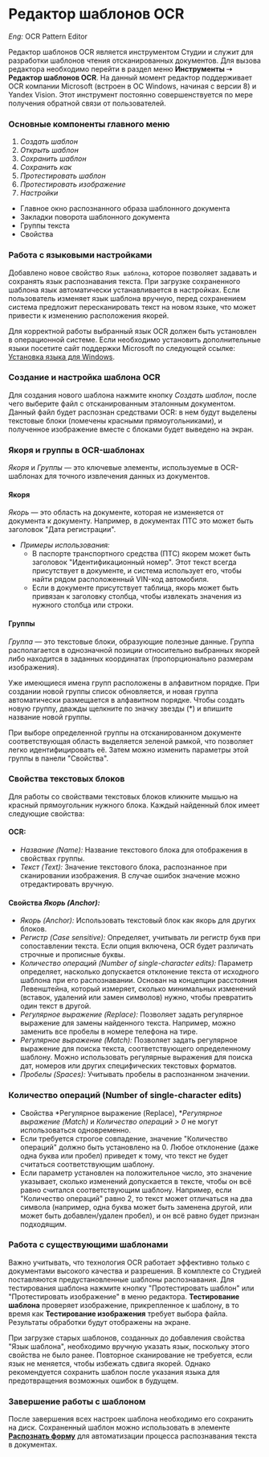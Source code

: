# Редактор шаблонов OCR

*Eng:* OCR Pattern Editor

Редактор шаблонов OCR является инструментом Студии и служит для разработки шаблонов чтения отсканированных документов. 
Для вызова редактора необходимо перейти в раздел меню **Инструменты ➝ Редактор шаблонов OCR**. 
На данный момент редактор поддерживает OCR компании Microsoft (встроен в ОС Windows, начиная с версии 8) и Yandex Vision. Этот инструмент постоянно совершенствуется по мере получения обратной связи от пользователей.

### Основные компоненты главного меню
1. *Создать шаблон*
2. *Открыть шаблон*
3. *Сохранить шаблон*
4. *Сохранить как*
5. *Протестировать шаблон*
6. *Протестировать изображение*
7. *Настройки*
- Главное окно распознанного образа шаблонного документа
- Закладки поворота шаблонного документа
- Группы текста
- Свойства

### Работа с языковыми настройками

Добавлено новое свойство `Язык шаблона`, которое позволяет задавать и сохранять язык распознавания текста. При загрузке сохраненного шаблона язык автоматически устанавливается в настройках. Если пользователь изменяет язык шаблона вручную, перед сохранением система предложит пересканировать текст на новом языке, что может привести к изменению расположения якорей.

Для корректной работы выбранный язык OCR должен быть установлен в операционной системе. 
Если необходимо установить дополнительные языки посетите сайт поддержки Microsoft по следующей ссылке: [Установка языка для Windows](https://support.microsoft.com/ru-Ru/windows/%D1%83%D1%81%D1%82%D0%B0%D0%BD%D0%BE%D0%B2%D0%BA%D0%B0-%D1%8F%D0%B7%D1%8B%D0%BA%D0%B0-%D0%B4%D0%BB%D1%8F-windows-ccd853d3-9ecd-7da7-9ef0-72b4a055410a).

### Создание и настройка шаблона OCR

Для создания нового шаблона нажмите кнопку *Создать шаблон*, после чего выберите файл с отсканированным эталонным документом. 
Данный файл будет распознан средствами OCR: в нем будут выделены текстовые блоки (помечены красными прямоугольниками), и полученное изображение вместе с блоками будет выведено на экран.

### Якоря и группы в OCR-шаблонах

*Якоря* и *Группы* — это ключевые элементы, используемые в OCR-шаблонах для точного извлечения данных из документов.

#### Якоря

*Якорь* — это область на документе, которая не изменяется от документа к документу. Например, в документах ПТС это может быть заголовок "Дата регистрации".

- *Примеры использования:* 
  - В паспорте транспортного средства (ПТС) якорем может быть заголовок "Идентификационный номер". Этот текст всегда присутствует в документе, и система использует его, чтобы найти рядом расположенный VIN-код автомобиля.
  - Если в документе присутствует таблица, якорь может быть привязан к заголовку столбца, чтобы извлекать значения из нужного столбца или строки.

#### Группы

*Группа* — это текстовые блоки, образующие полезные данные. Группа располагается в однозначной позиции относительно выбранных якорей либо находится в заданных координатах (пропорционально размерам изображения).

Уже имеющиеся имена групп расположены в алфавитном порядке. При создании новой группы список обновляется, и новая группа автоматически размещается в алфавитном порядке. Чтобы создать новую группу, дважды щелкните по значку звезды (*) и впишите название новой группы.

При выборе определенной группы на отсканированном документе соответствующая область выделяется зеленой рамкой, что позволяет легко идентифицировать её. Затем можно изменить параметры этой группы в панели "Свойства".

### Свойства текстовых блоков

Для работы со свойствами текстовых блоков кликните мышью на красный прямоугольник нужного блока. Каждый найденный блок имеет следующие свойства:

#### OCR:
- *Название (Name):* Название текстового блока для отображения в свойствах группы.
- *Текст (Text):* Значение текстового блока, распознанное при сканировании изображения. В случае ошибок значение можно отредактировать вручную.

#### Свойства *Якорь (Anchor):*
- *Якорь (Anchor):* Использовать текстовый блок как якорь для других блоков.
- *Регистр (Case sensitive):* Определяет, учитывать ли регистр букв при сопоставлении текста. Если опция включена, OCR будет различать строчные и прописные буквы.
- *Количество операций (Number of single-character edits):* Параметр определяет, насколько допускается отклонение текста от исходного шаблона при его распознавании. Основан на концепции расстояния Левенштейна, который измеряет, сколько минимальных изменений (вставок, удалений или замен символов) нужно, чтобы превратить один текст в другой.
- *Регулярное выражение (Replace):* Позволяет задать регулярное выражение для замены найденного текста. Например, можно заменить все пробелы в номере телефона на тире.
- *Регулярное выражение (Match):* Позволяет задать регулярное выражение для поиска текста, соответствующего определенному шаблону. Можно использовать регулярные выражения для поиска дат, номеров или других специфических текстовых форматов.
- *Пробелы (Spaces):* Учитывать пробелы в распознанном значении.

### Количество операций (Number of single-character edits)

- Свойства *Регулярное выражение (Replace), **Регулярное выражение (Match)* и *Количество операций > 0* не могут использоваться одновременно.
- Если требуется строгое совпадение, значение "Количество операций" должно быть установлено на 0. Любое отклонение (даже одна буква или пробел) приведет к тому, что текст не будет считаться соответствующим шаблону.
- Если параметр установлен на положительное число, это значение указывает, сколько изменений допускается в тексте, чтобы он всё равно считался соответствующим шаблону. Например, если "Количество операций" равно 2, то текст может отличаться на два символа (например, одна буква может быть заменена другой, или может быть добавлен/удален пробел), и он всё равно будет признан подходящим.

### Работа с существующими шаблонами

Важно учитывать, что технология OCR работает эффективно только с документами высокого качества и разрешения. 
В комплекте со Студией поставляются предустановленные шаблоны распознавания.
Для тестирования шаблона нажмите кнопку "Протестировать шаблон" или "Протестировать изображение" в меню редактора. 
**Тестирование шаблона** проверяет изображение, прикрепленное к шаблону, в то время как **Тестирование изображения** требует выбора файла. 
Результаты обработки будут отображены на экране.

При загрузке старых шаблонов, созданных до добавления свойства "Язык шаблона", необходимо вручную указать язык, поскольку этого свойства не было ранее. 
Повторное сканирование не требуется, если язык не меняется, чтобы избежать сдвига якорей. 
Однако рекомендуется сохранить шаблон после указания языка для предотвращения возможных ошибок в будущем.

### Завершение работы с шаблоном

После завершения всех настроек шаблона необходимо его сохранить на диск. 
Сохраненный шаблон можно использовать в элементе [**Распознать форму**](https://docs.primo-rpa.ru/primo-rpa/g_elements/osnovnye-elementy/els_ocr/ocr_form_recog) для автоматизации процесса распознавания текста в документах.
